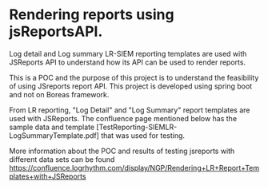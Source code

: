 # Rendering reports using jsReportsAPI. 
Log detail and Log summary LR-SIEM reporting templates are used with JSReports API to understand how its API can be used to render reports.

This is a POC and the purpose of this project is to understand the feasibility of using JSreports report API. This project is developed using spring boot and not on Boreas framework.

From LR reporting, "Log Detail" and "Log Summary" report templates are used with JSReports. The confluence page mentioned below has the sample data and template [TestReporting-SIEMLR-LogSummaryTemplate.pdf] that was used for testing.

More information about the POC and results of testing jsreports with different data sets can be found https://confluence.logrhythm.com/display/NGP/Rendering+LR+Report+Templates+with+JSReports


